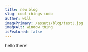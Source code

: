 ```yaml
---
title: new blog
slug: cool-things-todo
author: will
imagePrimary: /assets/blog/test1.jpg
imageAlt: window thing
isFeatured: false
---
```

hello there!
